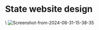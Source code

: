 <h1>State website design</h1>\

<img src="https://i.ibb.co/NL36wJm/Screenshot-from-2024-08-31-15-38-35.png" alt="Screenshot-from-2024-08-31-15-38-35" border="0">
